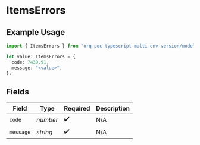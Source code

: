 # ItemsErrors

## Example Usage

```typescript
import { ItemsErrors } from "orq-poc-typescript-multi-env-version/models/operations";

let value: ItemsErrors = {
  code: 7439.91,
  message: "<value>",
};
```

## Fields

| Field              | Type               | Required           | Description        |
| ------------------ | ------------------ | ------------------ | ------------------ |
| `code`             | *number*           | :heavy_check_mark: | N/A                |
| `message`          | *string*           | :heavy_check_mark: | N/A                |